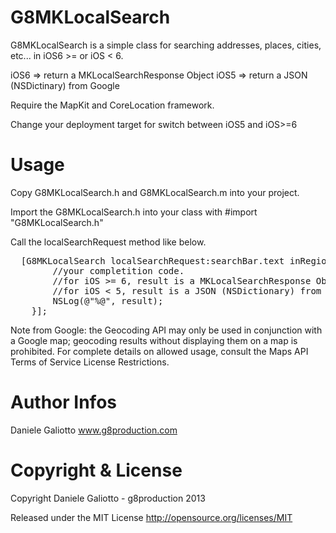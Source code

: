 G8MKLocalSearch
===============

G8MKLocalSearch is a simple class for searching addresses, places, cities, etc... in iOS6 >= or iOS &lt; 6.

iOS6 => return a MKLocalSearchResponse Object
iOS5 => return a JSON (NSDictinary) from Google

Require the MapKit and CoreLocation framework.

Change your deployment target for switch between iOS5 and iOS>=6


Usage
===============

Copy G8MKLocalSearch.h and G8MKLocalSearch.m into your project.

Import the G8MKLocalSearch.h into your class with #import "G8MKLocalSearch.h"

Call the localSearchRequest method like below.

<pre>
  [G8MKLocalSearch localSearchRequest:searchBar.text inRegion:self.map.region completition:^(id result) {
		//your completition code.
		//for iOS >= 6, result is a MKLocalSearchResponse Object;
		//for iOS &lt; 5, result is a JSON (NSDictionary) from Google.
		NSLog(@"%@", result);
	}];
</pre>

Note from Google: the Geocoding API may only be used in conjunction with a Google map; geocoding results without displaying them on a map is prohibited. For complete details on allowed usage, consult the Maps API Terms of Service License Restrictions.


Author Infos
===============

Daniele Galiotto 
<a href="http://www.g8production.com">www.g8production.com</a>


Copyright & License
===============

Copyright Daniele Galiotto - g8production 2013

Released under the MIT License http://opensource.org/licenses/MIT
